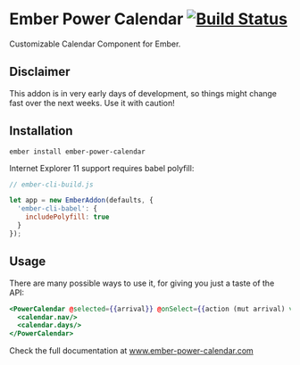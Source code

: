 # Ember Power Calendar [![Build Status](https://travis-ci.org/cibernox/ember-power-calendar.svg?branch=master)](https://travis-ci.org/cibernox/ember-power-calendar)

Customizable Calendar Component for Ember.

## Disclaimer

This addon is in very early days of development, so things might change fast over
the next weeks. Use it with caution!

## Installation

`ember install ember-power-calendar`

Internet Explorer 11 support requires babel polyfill:

```js
// ember-cli-build.js

let app = new EmberAddon(defaults, {
  'ember-cli-babel': {
    includePolyfill: true
  }
});
```

## Usage

There are many possible ways to use it, for giving you just a taste of the API:

```hbs
<PowerCalendar @selected={{arrival}} @onSelect={{action (mut arrival) value="date"}} as |calendar|>
  <calendar.nav/>
  <calendar.days/>
</PowerCalendar>
```

Check the full documentation at www.ember-power-calendar.com

